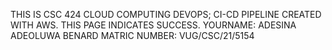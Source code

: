 THIS IS CSC 424 CLOUD COMPUTING DEVOPS; CI-CD PIPELINE CREATED WITH AWS. THIS PAGE INDICATES SUCCESS.
YOURNAME: ADESINA ADEOLUWA BENARD
MATRIC NUMBER: VUG/CSC/21/5154
